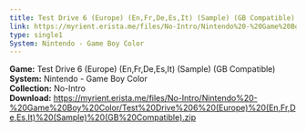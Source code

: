 ```yaml
---
title: Test Drive 6 (Europe) (En,Fr,De,Es,It) (Sample) (GB Compatible)
link: https://myrient.erista.me/files/No-Intro/Nintendo%20-%20Game%20Boy%20Color/Test%20Drive%206%20(Europe)%20(En,Fr,De,Es,It)%20(Sample)%20(GB%20Compatible).zip
type: single1
System: Nintendo - Game Boy Color
---
```

<b>Game:</b> Test Drive 6 (Europe) (En,Fr,De,Es,It) (Sample) (GB Compatible)<br>
<b>System:</b> Nintendo - Game Boy Color<br>
<b>Collection:</b> No-Intro<br>
<b>Download:</b> https://myrient.erista.me/files/No-Intro/Nintendo%20-%20Game%20Boy%20Color/Test%20Drive%206%20(Europe)%20(En,Fr,De,Es,It)%20(Sample)%20(GB%20Compatible).zip